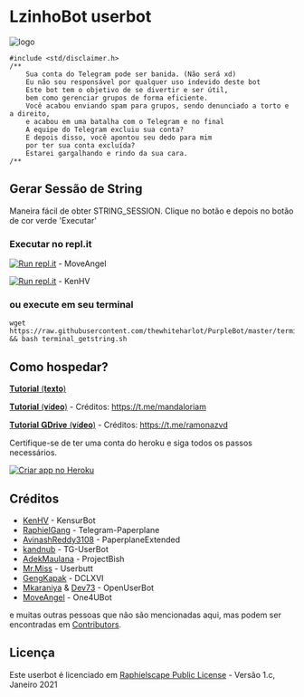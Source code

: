 # LzinhoBot userbot

![logo](https://t.me/c/1378370752/2395)

```
#include <std/disclaimer.h>
/**
    Sua conta do Telegram pode ser banida. (Não será xd)
    Eu não sou responsável por qualquer uso indevido deste bot
    Este bot tem o objetivo de se divertir e ser útil,
    bem como gerenciar grupos de forma eficiente.
    Você acabou enviando spam para grupos, sendo denunciado a torto e a direito,
    e acabou em uma batalha com o Telegram e no final
    A equipe do Telegram excluiu sua conta?
    E depois disso, você apontou seu dedo para mim
    por ter sua conta excluída?
    Estarei gargalhando e rindo da sua cara.
/**
```

## Gerar Sessão de String
Maneira fácil de obter STRING_SESSION. Clique no botão e depois no botão de cor verde 'Executar'

### Executar no repl.it
[![Run repl.it](https://img.shields.io/badge/run-string__session.py-blue?style=flat-square&logo=repl.it)](https://repl.it/@MoveAngel/UserbotSession?lite=1&outputonly=1) - MoveAngel

[![Run repl.it](https://img.shields.io/badge/run-string__session.py-blue?style=flat-square&logo=repl.it)](https://repl.it/@kenhv/sessiongen) - KenHV

### ou execute em seu terminal
```
wget https://raw.githubusercontent.com/thewhiteharlot/PurpleBot/master/terminal_getstring.sh && bash terminal_getstring.sh
```

## Como hospedar?

[𝐓𝐮𝐭𝐨𝐫𝐢𝐚𝐥 (𝐭𝐞𝐱𝐭𝐨)](https://telegra.ph/𝙎𝙤𝙪𝙡𝙫𝙚𝙨𝙨𝙚𝙡-11-10-3)

[𝐓𝐮𝐭𝐨𝐫𝐢𝐚𝐥 (𝐯í𝐝𝐞𝐨)](https://www.youtube.com/watch?v=SBYjQ25ugZY&feature=emb_title&ab_channel=TUDOSEMCORTE) - Créditos: https://t.me/mandaloriam

[𝐓𝐮𝐭𝐨𝐫𝐢𝐚𝐥 𝐆𝐃𝐫𝐢𝐯𝐞 (𝐯í𝐝𝐞𝐨)](https://www.youtube.com/watch?v=Z0WFtwDMnes&ab_channel=TUDOSEMCORTE) - Créditos: https://t.me/ramonazvd

Certifique-se de ter uma conta do heroku e siga todos os passos necessários.

<p align="left"><a href="https://heroku.com/deploy?template=https://github.com/thewhiteharlot/PurpleBot/tree/master"> <img src="https://www.herokucdn.com/deploy/button.svg" alt="Criar app no Heroku" /></a></p>


## Créditos

* [KenHV](https://github.com/KenHV) - KensurBot
* [RaphielGang](https://github.com/RaphielGang) - Telegram-Paperplane
* [AvinashReddy3108](https://github.com/AvinashReddy3108) - PaperplaneExtended
* [kandnub](https://github.com/kandnub) - TG-UserBot
* [AdekMaulana](https://github.com/adekmaulana) - ProjectBish
* [Mr.Miss](https://github.com/keselekpermen69) - Userbutt
* [GengKapak](https://github.com/GengKapak) - DCLXVI
* [Mkaraniya](https://github.com/mkaraniya) & [Dev73](https://github.com/Devp73) - OpenUserBot
* [MoveAngel](https://github.com/MoveAngel) - One4UBot

e muitas outras pessoas que não são mencionadas aqui, mas podem ser encontradas em [Contributors](https://github.com/MoveAngel/One4uBot/graphs/contributors).

## Licença

Este userbot é licenciado em [Raphielscape Public License](https://github.com/thewhiteharlot/PurpleBot/blob/master/LICENSE) - Versão 1.c, Janeiro 2021
